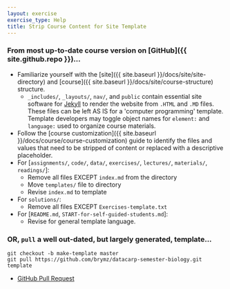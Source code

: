 ```yaml
---
layout: exercise
exercise_type: Help
title: Strip Course Content for Site Template
---
```


### From most up-to-date course version on [GitHub]({{ site.github.repo }})...

- Familiarize yourself with the [site]({{ site.baseurl }}/docs/site/site-directory) and [course]({{ site.baseurl }}/docs/site/course-structure) structure.
  - `_includes/`, `_layouts/`, `nav/`, and `public` contain essential site 
software for [Jekyll](https://jekyllrb.com/) to render the website from `.HTML` 
and `.MD` files. These files can be left AS IS for a 'computer programming' 
template. Template developers may toggle object names for `element:` and 
`language:` used to organize course materials.
- Follow the [course customization]({{ site.baseurl }}/docs/course/course-customization) guide to identify the files and values that need to be stripped 
of content or replaced with a descriptive placeholder. 
- For [`assignments/`, `code/`, `data/`, `exercises/`, `lectures/`, `materials/`, `readings/`]:
  - Remove all files EXCEPT `index.md` from the directory
  - Move `templates/` file to directory
  - Revise `index.md` to template
- For `solutions/`:
  - Remove all files EXCEPT `Exercises-template.txt`
- For [`README.md`, `START-for-self-guided-students.md`]:
  - Revise for general template language.

### OR, `pull` a well out-dated, but largely generated, template...

```
git checkout -b make-template master
git pull https://github.com/brymz/datacarp-semester-biology.git template
```
- [GitHub Pull Request](https://github.com/datacarpentry/semester-biology/pull/408)
